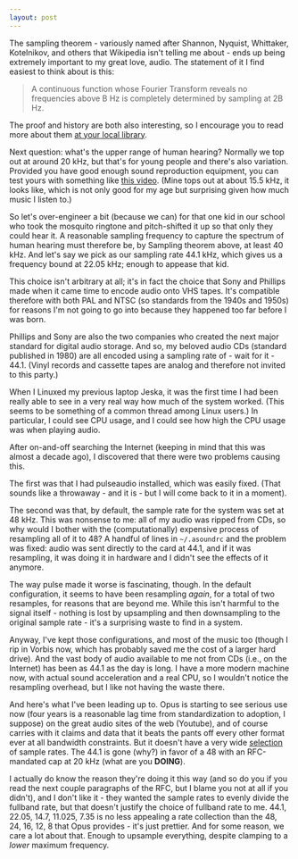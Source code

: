 ```yaml
---
layout: post
---
```


The sampling theorem - variously named after Shannon, Nyquist, Whittaker,
Kotelnikov, and others that Wikipedia isn't telling me about - ends up being
extremely important to my great love, audio.  The statement of it I find
easiest to think about is this:

> A continuous function whose Fourier Transform reveals no frequencies above 
> B Hz is completely determined by sampling at 2B Hz.

The proof and history are both also interesting, so I encourage you to read
more about them
[at your local library](https://en.wikipedia.org/wiki/Nyquist%E2%80%93Shannon_sampling_theorem).

Next question: what's the upper range of human hearing?  Normally we top out
at around 20 kHz, but that's for young people and there's also variation.
Provided you have good enough sound reproduction equipment, you can test yours
with something like [this video](https://www.youtube.com/watch?v=qNf9nzvnd1k).
(Mine tops out at about 15.5 kHz, it looks like, which is not only good for my
age but surprising given how much music I listen to.)

So let's over-engineer a bit (because we can) for that one kid in our school
who took the mosquito ringtone and pitch-shifted it up so that only they could
hear it.  A reasonable sampling frequency to capture the spectrum of human
hearing must therefore be, by Sampling theorem above, at least 40 kHz.  And
let's say we pick as our sampling rate 44.1 kHz, which gives us a frequency
bound at 22.05 kHz; enough to appease that kid.

This choice isn't arbitrary at all; it's in fact the choice that Sony and
Phillips made when it came time to encode audio onto VHS tapes.  It's
compatible therefore with both PAL and NTSC (so standards from the 1940s and
1950s) for reasons I'm not going to go into because they happened too far
before I was born.

Phillips and Sony are also the two companies who created the next major
standard for digital audio storage.  And so, my beloved audio CDs (standard
published in 1980) are all encoded using a sampling rate of - wait for it -
44.1.  (Vinyl records and cassette tapes are analog and therefore not invited
to this party.)

When I Linuxed my previous laptop Jeska, it was the first time I had been
really able to see in a very real way how much of the system worked.  (This
seems to be something of a common thread among Linux users.)  In particular, I
could see CPU usage, and I could see how high the CPU usage was when playing
audio.

After on-and-off searching the Internet (keeping in mind that this was almost
a decade ago), I discovered that there were two problems causing this.

The first was that I had pulseaudio installed, which was easily fixed.  (That
sounds like a throwaway - and it is - but I will come back to it in a moment).

The second was that, by default, the sample rate for the system was set at 48
kHz.  This was nonsense to me: all of my audio was ripped from CDs, so why
would I bother with the (computationally) expensive process of resampling all
of it to 48?  A handful of lines in `~/.asoundrc` and the problem was fixed:
audio was sent directly to the card at 44.1, and if it was resampling, it was
doing it in hardware and I didn't see the effects of it anymore.

The way pulse made it worse is fascinating, though.  In the default
configuration, it seems to have been resampling *again*, for a total of two
resamples, for reasons that are beyond me.  While this isn't harmful to the
signal itself - nothing is lost by upsampling and then downsampling to the
original sample rate - it's a surprising waste to find in a system.

Anyway, I've kept those configurations, and most of the music too (though I
rip in Vorbis now, which has probably saved me the cost of a larger hard
drive).  And the vast body of audio available to me not from CDs (i.e., on the
Internet) has been as 44.1 as the day is long.  I have a more modern machine
now, with actual sound acceleration and a real CPU, so I wouldn't notice the
resampling overhead, but I like not having the waste there.

And here's what I've been leading up to.  Opus is starting to see serious use
now (four years is a reasonable lag time from standardization to adoption, I
suppose) on the great audio sites of the web (Youtube), and of course carries
with it claims and data that it beats the pants off every other format ever at
all bandwidth constraints.  But it doesn't have a very wide
[selection](https://tools.ietf.org/html/rfc6716#section-2) of sample rates.
The 44.1 is gone (why?) in favor of a 48 with an RFC-mandated cap at 20 kHz
(what are you **DOING**).

I actually do know the reason they're doing it this way (and so do you if you
read the next couple paragraphs of the RFC, but I blame you not at all if you
didn't), and I don't like it - they wanted the sample rates to evenly divide
the fullband rate, but that doesn't justify the choice of fullband rate to me.
44.1, 22.05, 14.7, 11.025, 7.35 is no less appealing a rate collection than
the 48, 24, 16, 12, 8 that Opus provides - it's just prettier.  And for some
reason, we care a lot about that.  Enough to upsample everything, despite
clamping to a *lower* maximum frequency.
